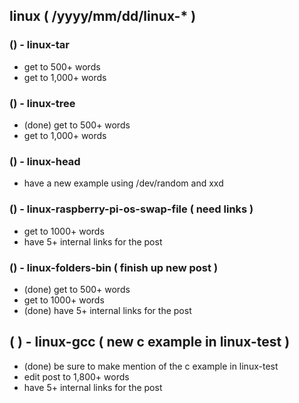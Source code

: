 <!--###### ########## ########## #######-->
## linux ( /yyyy/mm/dd/linux-* )
<!--###### ########## ########## #######-->

### () - linux-tar
* get to 500+ words
* get to 1,000+ words

### () - linux-tree
* (done) get to 500+ words
* get to 1,000+ words

### () - linux-head
* have a new example using /dev/random and xxd

### () - linux-raspberry-pi-os-swap-file ( need links )
* get to 1000+ words
* have 5+ internal links for the post

### () - linux-folders-bin ( finish up new post )
* (done) get to 500+ words
* get to 1000+ words
* (done) have 5+ internal links for the post

## (  ) - linux-gcc ( new c example in linux-test )
* (done) be sure to make mention of the c example in linux-test
* edit post to 1,800+ words
* have 5+ internal links for the post

